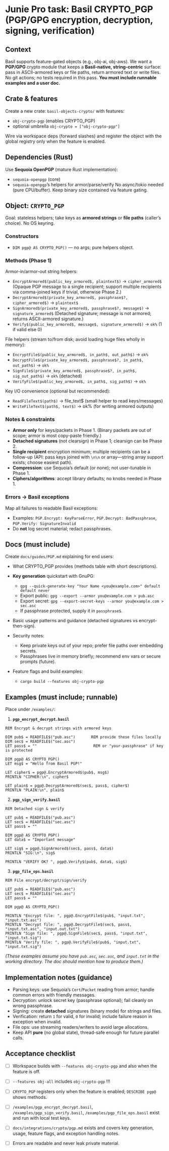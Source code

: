 # Junie Pro task: Basil **CRYPTO_PGP** (PGP/GPG encryption, decryption, signing, verification)

## Context

Basil supports feature-gated objects (e.g., obj-ai, obj-aws). We want a **PGP/GPG** crypto module that keeps a **Basil-native, string-centric** surface: pass in ASCII-armored keys or file paths, return armored text or write files. No git actions; no tests required in this pass. **You must include runnable examples and a user doc.**

## Crate & features

Create a new crate: `basil-objects-crypto/` with features:

* `obj-crypto-pgp` (enables CRYPTO_PGP)
* optional umbrella `obj-crypto = ["obj-crypto-pgp"]`

Wire via workspace deps (forward slashes) and register the object with the global registry only when the feature is enabled.

## Dependencies (Rust)

Use **Sequoia OpenPGP** (mature Rust implementation):

* `sequoia-openpgp` (core)
* `sequoia-openpgp`’s helpers for armor/parse/verify
  No async/tokio needed (pure CPU/buffer). Keep binary size contained via feature gating.

## Object: `CRYPTO_PGP`

Goal: stateless helpers; take keys as **armored strings** or **file paths** (caller’s choice). No OS keyring.

### Constructors

* `DIM pgp@ AS CRYPTO_PGP()` — no args; pure helpers object.

### Methods (Phase 1)

Armor-in/armor-out string helpers:

* `EncryptArmored$(public_key_armored$, plaintext$)` → `cipher_armored$`
  (Opaque PGP message to a single recipient; support multiple recipients via comma-joined keys if trivial, otherwise Phase 2.)
* `DecryptArmored$(private_key_armored$, passphrase$?, cipher_armored$)` → `plaintext$`
* `SignArmored$(private_key_armored$, passphrase$?, message$)` → `signature_armored$`
  (Detached signature; message is not armored; returns ASCII-armored signature.)
* `Verify$(public_key_armored$, message$, signature_armored$)` → `ok%` (1 if valid else 0)

File helpers (stream to/from disk; avoid loading huge files wholly in memory):

* `EncryptFile$(public_key_armored$, in_path$, out_path$)` → `ok%`
* `DecryptFile$(private_key_armored$, passphrase$?, in_path$, out_path$)` → `ok%`
* `SignFile$(private_key_armored$, passphrase$?, in_path$, sig_out_path$)` → `ok%` (detached)
* `VerifyFile$(public_key_armored$, in_path$, sig_path$)` → `ok%`

Key I/O convenience (optional but recommended):

* `ReadFileText$(path$)` → file_text$   (small helper to read keys/messages)
* `WriteFileText$(path$, text$)` → ok%   (for writing armored outputs)

### Notes & constraints

* **Armor only** for keys/packets in Phase 1. (Binary packets are out of scope; armor is most copy-paste friendly.)
* **Detached signatures** (not clearsign) in Phase 1; clearsign can be Phase 2.
* **Single recipient** encryption minimum; multiple recipients can be a follow-up (API: pass keys joined with `\n\n` or array—string array support exists; choose easiest path).
* **Compression**: use Sequoia’s default (or none); not user-tunable in Phase 1.
* **Ciphers/algorithms**: accept library defaults; no knobs needed in Phase 1.

### Errors → Basil exceptions

Map all failures to readable Basil exceptions:

* Examples: `PGP.Encrypt: KeyParseError`, `PGP.Decrypt: BadPassphrase`, `PGP.Verify: SignatureInvalid`
* Do **not** log secret material; redact passphrases.

## Docs (must include)

Create `docs/guides/PGP.md` explaining for end users:

* What CRYPTO_PGP provides (methods table with short descriptions).
* **Key generation** quickstart with GnuPG:

  * `gpg --quick-generate-key "Your Name <you@example.com>" default default never`
  * Export public: `gpg --export --armor you@example.com > pub.asc`
  * Export secret: `gpg --export-secret-keys --armor you@example.com > sec.asc`
  * If passphrase protected, supply it in `passphrase$`.
* Basic usage patterns and guidance (detached signatures vs encrypt-then-sign).
* Security notes:

  * Keep private keys out of your repo; prefer file paths over embedding secrets.
  * Passphrases live in memory briefly; recommend env vars or secure prompts (future).
* Feature flags and build examples:

  * `cargo build --features obj-crypto-pgp`

## Examples (must include; runnable)

Place under `/examples/`:

1. **`pgp_encrypt_decrypt.basil`**

```
REM Encrypt & decrypt strings with armored keys

DIM pub$ = READFILE$("pub.asc")       REM provide these files locally
DIM sec$ = READFILE$("sec.asc")
LET pass$ = ""                         REM or "your-passphrase" if key is protected

DIM pgp@ AS CRYPTO_PGP()
LET msg$ = "Hello from Basil PGP!"

LET cipher$ = pgp@.EncryptArmored$(pub$, msg$)
PRINTLN "CIPHER:\n", cipher$

LET plain$ = pgp@.DecryptArmored$(sec$, pass$, cipher$)
PRINTLN "PLAIN:\n", plain$
```

2. **`pgp_sign_verify.basil`**

```
REM Detached sign & verify

LET pub$ = READFILE$("pub.asc")
LET sec$ = READFILE$("sec.asc")
LET pass$ = ""

DIM pgp@ AS CRYPTO_PGP()
LET data$ = "Important message"

LET sig$ = pgp@.SignArmored$(sec$, pass$, data$)
PRINTLN "SIG:\n", sig$

PRINTLN "VERIFY OK? ", pgp@.Verify$(pub$, data$, sig$)
```

3. **`pgp_file_ops.basil`**

```
REM File encrypt/decrypt/sign/verify

LET pub$ = READFILE$("pub.asc")
LET sec$ = READFILE$("sec.asc")
LET pass$ = ""

DIM pgp@ AS CRYPTO_PGP()

PRINTLN "Encrypt file: ", pgp@.EncryptFile$(pub$, "input.txt", "input.txt.asc")
PRINTLN "Decrypt file: ", pgp@.DecryptFile$(sec$, pass$, "input.txt.asc", "input.out.txt")
PRINTLN "Sign file: ", pgp@.SignFile$(sec$, pass$, "input.txt", "input.txt.sig")
PRINTLN "Verify file: ", pgp@.VerifyFile$(pub$, "input.txt", "input.txt.sig")
```

*(These examples assume you have `pub.asc`, `sec.asc`, and `input.txt` in the working directory. The doc should mention how to produce them.)*

## Implementation notes (guidance)

* Parsing keys: use Sequoia’s `Cert`/`Packet` reading from armor; handle common errors with friendly messages.
* Decryption: unlock secret key (passphrase optional); fail cleanly on wrong passphrase.
* Signing: create **detached** signatures (binary mode) for strings and files.
* Verification: return `1` for valid, `0` for invalid; include failure reason in exception when invalid.
* File ops: use streaming readers/writers to avoid large allocations.
* Keep API **pure** (no global state), thread-safe enough for future parallel calls.

## Acceptance checklist

* [ ] Workspace builds with `--features obj-crypto-pgp` and also when the feature is off.
* [ ] `--features obj-all` includes `obj-crypto-pgp` !!!
* [ ] `CRYPTO_PGP` registers only when the feature is enabled; `DESCRIBE pgp@` shows methods.
* [ ] `/examples/pgp_encrypt_decrypt.basil`, `/examples/pgp_sign_verify.basil`, `/examples/pgp_file_ops.basil` exist and run with local test keys.
* [ ] `docs/integrations/crypto/pgp.md` exists and covers key generation, usage, feature flags, and exception handling notes.
* [ ] Errors are readable and never leak private material.


